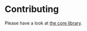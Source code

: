 # Contributing

Please have a look at [the core library](https://github.com/auxmoney/OpentracingBundle-core/blob/master/CONTRIBUTING.md).
